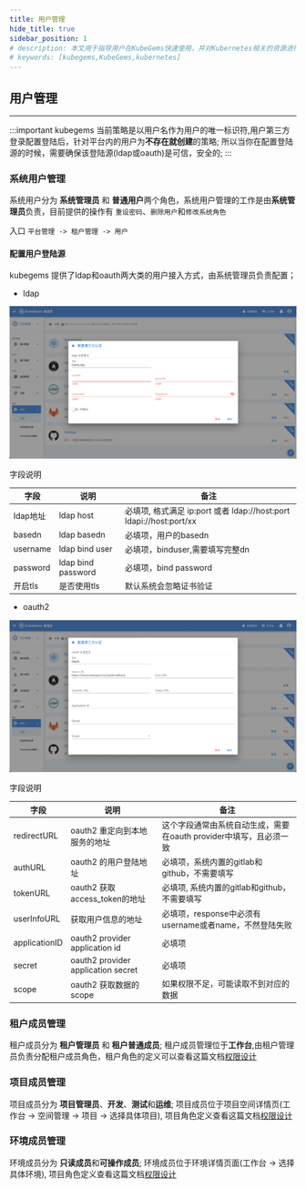 ```yaml
---
title: 用户管理
hide_title: true
sidebar_position: 1
# description: 本文用于指导用户在KubeGems快速使用，并对Kubernetes相关的资源进行操作
# keywords: [kubegems,KubeGems,kubernetes]
---
```

## 用户管理

---

:::important
kubegems 当前策略是以用户名作为用户的唯一标识符,用户第三方登录配置登陆后，针对平台内的用户为**不存在就创建**的策略; 所以当你在配置登陆源的时候，需要确保该登陆源(ldap或oauth)是可信，安全的;
:::

### 系统用户管理

系统用户分为 **系统管理员** 和 **普通用户**两个角色，系统用户管理的工作是由**系统管理员**负责，目前提供的操作有 `重设密码`、`删除用户`和`修改系统角色`

入口 `平台管理 -> 租户管理 -> 用户`

#### 配置用户登陆源

kubegems 提供了ldap和oauth两大类的用户接入方式，由系统管理员负责配置；

+ ldap

![ldap配置](./pics/ldap.png)

字段说明

|字段|说明|备注|
| ---| ---| ---|
|ldap地址|ldap host| 必填项, 格式满足 ip:port 或者 ldap://host:port ldapi://host:port/xx |
|basedn|ldap basedn| 必填项，用户的basedn |
|username|ldap bind user| 必填项，binduser,需要填写完整dn |
|password|ldap bind password| 必填项，bind password |
|开启tls|是否使用tls| 默认系统会忽略证书验证 |

+ oauth2

![oauth2配置](./pics/oauth.png)

字段说明

|字段|说明|备注|
| ---| ---| ---|
|redirectURL|oauth2 重定向到本地服务的地址|这个字段通常由系统自动生成，需要在oauth provider中填写，且必须一致|
|authURL|oauth2 的用户登陆地址| 必填项，系统内置的gitlab和github，不需要填写 |
|tokenURL|oauth2 获取access_token的地址| 必填项, 系统内置的gitlab和github，不需要填写  |
|userInfoURL|获取用户信息的地址| 必填项，response中必须有username或者name，不然登陆失败 |
|applicationID|oauth2 provider application id| 必填项 |
|secret|oauth2 provider application secret| 必填项 |
|scope|oauth2 获取数据的scope | 如果权限不足，可能读取不到对应的数据 |


### 租户成员管理

租户成员分为 **租户管理员** 和 **租户普通成员**; 租户成员管理位于**工作台**,由租户管理员负责分配租户成员角色，租户角色的定义可以查看这篇文档[权限设计](/blog/kubegems-perms) 
### 项目成员管理

项目成员分为 **项目管理员**、**开发**、**测试**和**运维**; 项目成员位于项目空间详情页(工作台 -> 空间管理 -> 项目 -> 选择具体项目), 项目角色定义查看这篇文档[权限设计](/blog/kubegems-perms) 
### 环境成员管理

环境成员分为 **只读成员**和**可操作成员**; 环境成员位于环境详情页面(工作台 -> 选择具体环境), 项目角色定义查看这篇文档[权限设计](/blog/kubegems-perms) 
